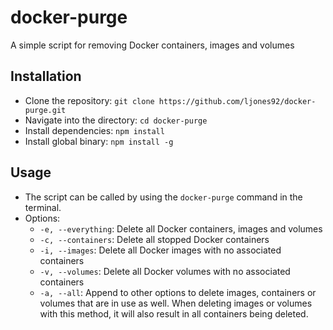 # docker-purge
A simple script for removing Docker containers, images and volumes

## Installation
- Clone the repository: `git clone https://github.com/ljones92/docker-purge.git`
- Navigate into the directory: `cd docker-purge`
- Install dependencies: `npm install`
- Install global binary: `npm install -g`

## Usage
- The script can be called by using the `docker-purge` command in the terminal.
- Options:
  - `-e, --everything`: Delete all Docker containers, images and volumes
  - `-c, --containers`: Delete all stopped Docker containers
  - `-i, --images`: Delete all Docker images with no associated containers
  - `-v, --volumes`: Delete all Docker volumes with no associated containers
  - `-a, --all`: Append to other options to delete images, containers or volumes that are in use as well. When deleting images or volumes with this method, it will also result in all containers being deleted.
